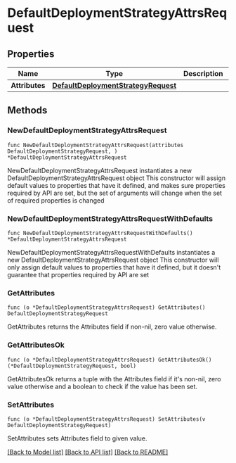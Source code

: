# DefaultDeploymentStrategyAttrsRequest

## Properties

Name | Type | Description | Notes
------------ | ------------- | ------------- | -------------
**Attributes** | [**DefaultDeploymentStrategyRequest**](DefaultDeploymentStrategyRequest.md) |  | 

## Methods

### NewDefaultDeploymentStrategyAttrsRequest

`func NewDefaultDeploymentStrategyAttrsRequest(attributes DefaultDeploymentStrategyRequest, ) *DefaultDeploymentStrategyAttrsRequest`

NewDefaultDeploymentStrategyAttrsRequest instantiates a new DefaultDeploymentStrategyAttrsRequest object
This constructor will assign default values to properties that have it defined,
and makes sure properties required by API are set, but the set of arguments
will change when the set of required properties is changed

### NewDefaultDeploymentStrategyAttrsRequestWithDefaults

`func NewDefaultDeploymentStrategyAttrsRequestWithDefaults() *DefaultDeploymentStrategyAttrsRequest`

NewDefaultDeploymentStrategyAttrsRequestWithDefaults instantiates a new DefaultDeploymentStrategyAttrsRequest object
This constructor will only assign default values to properties that have it defined,
but it doesn't guarantee that properties required by API are set

### GetAttributes

`func (o *DefaultDeploymentStrategyAttrsRequest) GetAttributes() DefaultDeploymentStrategyRequest`

GetAttributes returns the Attributes field if non-nil, zero value otherwise.

### GetAttributesOk

`func (o *DefaultDeploymentStrategyAttrsRequest) GetAttributesOk() (*DefaultDeploymentStrategyRequest, bool)`

GetAttributesOk returns a tuple with the Attributes field if it's non-nil, zero value otherwise
and a boolean to check if the value has been set.

### SetAttributes

`func (o *DefaultDeploymentStrategyAttrsRequest) SetAttributes(v DefaultDeploymentStrategyRequest)`

SetAttributes sets Attributes field to given value.



[[Back to Model list]](../README.md#documentation-for-models) [[Back to API list]](../README.md#documentation-for-api-endpoints) [[Back to README]](../README.md)


